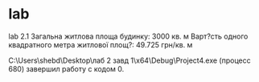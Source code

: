 # lab
lab 2.1 
Загальна житлова площа будинку: 3000 кв. м
Варт?сть одного квадратного метра житлової площ?: 49.725 грн/кв. м

C:\Users\shebd\Desktop\лаб 2 завд 1\x64\Debug\Project4.exe (процесс 680) завершил работу с кодом 0.
